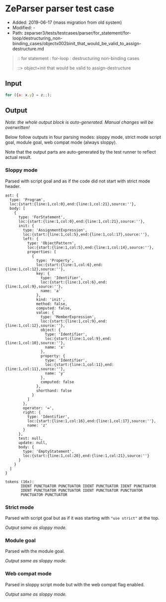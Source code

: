 # ZeParser parser test case

- Added: 2019-06-17 (mass migration from old system)
- Modified: -
- Path: zeparser3/tests/testcases/parser/for_statement/for-loop/destructuring_non-binding_cases/objectx002binit_that_would_be_valid_to_assign-destructure.md

> :: for statement : for-loop : destructuring non-binding cases
>
> ::> object+init that would be valid to assign-destructure

## Input

`````js
for ({a: x.y} = z;;);
`````

## Output

_Note: the whole output block is auto-generated. Manual changes will be overwritten!_

Below follow outputs in four parsing modes: sloppy mode, strict mode script goal, module goal, web compat mode (always sloppy).

Note that the output parts are auto-generated by the test runner to reflect actual result.

### Sloppy mode

Parsed with script goal and as if the code did not start with strict mode header.

`````
ast: {
  type: 'Program',
  loc:{start:{line:1,col:0},end:{line:1,col:21},source:''},
  body: [
    {
      type: 'ForStatement',
      loc:{start:{line:1,col:0},end:{line:1,col:21},source:''},
      init: {
        type: 'AssignmentExpression',
        loc:{start:{line:1,col:5},end:{line:1,col:17},source:''},
        left: {
          type: 'ObjectPattern',
          loc:{start:{line:1,col:5},end:{line:1,col:14},source:''},
          properties: [
            {
              type: 'Property',
              loc:{start:{line:1,col:6},end:{line:1,col:12},source:''},
              key: {
                type: 'Identifier',
                loc:{start:{line:1,col:6},end:{line:1,col:9},source:''},
                name: 'a'
              },
              kind: 'init',
              method: false,
              computed: false,
              value: {
                type: 'MemberExpression',
                loc:{start:{line:1,col:9},end:{line:1,col:12},source:''},
                object: {
                  type: 'Identifier',
                  loc:{start:{line:1,col:9},end:{line:1,col:10},source:''},
                  name: 'x'
                },
                property: {
                  type: 'Identifier',
                  loc:{start:{line:1,col:11},end:{line:1,col:11},source:''},
                  name: 'y'
                },
                computed: false
              },
              shorthand: false
            }
          ]
        },
        operator: '=',
        right: {
          type: 'Identifier',
          loc:{start:{line:1,col:16},end:{line:1,col:17},source:''},
          name: 'z'
        }
      },
      test: null,
      update: null,
      body: {
        type: 'EmptyStatement',
        loc:{start:{line:1,col:20},end:{line:1,col:21},source:''}
      }
    }
  ]
}

tokens (16x):
       IDENT PUNCTUATOR PUNCTUATOR IDENT PUNCTUATOR IDENT PUNCTUATOR
       IDENT PUNCTUATOR PUNCTUATOR IDENT PUNCTUATOR PUNCTUATOR
       PUNCTUATOR PUNCTUATOR
`````

### Strict mode

Parsed with script goal but as if it was starting with `"use strict"` at the top.

_Output same as sloppy mode._

### Module goal

Parsed with the module goal.

_Output same as sloppy mode._

### Web compat mode

Parsed in sloppy script mode but with the web compat flag enabled.

_Output same as sloppy mode._
